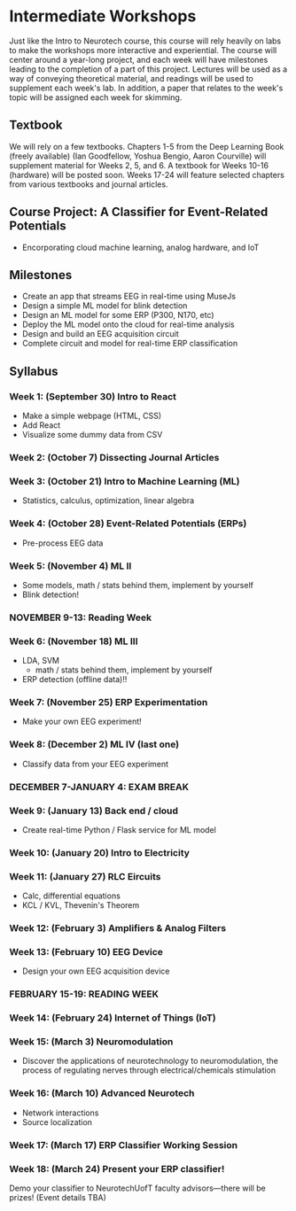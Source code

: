 # Intermediate Workshops

Just like the Intro to Neurotech course, this course will rely heavily on labs to make the workshops more interactive and experiential. The course will center around a year-long project, and each week will have milestones leading to the completion of a part of this project. Lectures will be used as a way of conveying theoretical material, and readings will be used to supplement each week's lab. In addition, a paper that relates to the week's topic will be assigned each week for skimming.


## Textbook
We will rely on a few textbooks. Chapters 1-5 from the Deep Learning Book (freely available) (Ian Goodfellow, Yoshua Bengio, Aaron Courville) will supplement material for Weeks 2, 5, and 6. A textbook for Weeks 10-16 (hardware) will be posted soon. Weeks 17-24 will feature selected chapters from various textbooks and journal articles.

## Course Project: A Classifier for Event-Related Potentials
* Encorporating cloud machine learning, analog hardware, and IoT

## Milestones
* Create an app that streams EEG in real-time using MuseJs
* Design a simple ML model for blink detection
* Design an ML model for some ERP (P300, N170, etc)
* Deploy the ML model onto the cloud for real-time analysis
* Design and build an EEG acquisition circuit
* Complete circuit and model for real-time ERP classification

## Syllabus

### Week 1: (September 30) Intro to React
* Make a simple webpage (HTML, CSS)
* Add React
* Visualize some dummy data from CSV

### Week 2: (October 7) Dissecting Journal Articles

### Week 3: (October 21) Intro to Machine Learning (ML)
* Statistics, calculus, optimization, linear algebra

### Week 4: (October 28) Event-Related Potentials (ERPs)
* Pre-process EEG data

### Week 5: (November 4) ML II
* Some models, math / stats behind them, implement by yourself
* Blink detection!

### NOVEMBER 9-13: Reading Week

### Week 6: (November 18) ML III
* LDA, SVM
    * math / stats behind them, implement by yourself
* ERP detection (offline data)!!

### Week 7: (November 25) ERP Experimentation
* Make your own EEG experiment! 

### Week 8: (December 2) ML IV (last one)
* Classify data from your EEG experiment

### DECEMBER 7-JANUARY 4: EXAM BREAK

### Week 9: (January 13) Back end / cloud
* Create real-time Python / Flask service for ML model

### Week 10: (January 20) Intro to Electricity

### Week 11: (January 27) RLC Eircuits
* Calc, differential equations
* KCL / KVL, Thevenin's Theorem

### Week 12: (February 3) Amplifiers & Analog Filters

### Week 13: (February 10) EEG Device
* Design your own EEG acquisition device

### FEBRUARY 15-19: READING WEEK

### Week 14: (February 24) Internet of Things (IoT)

### Week 15: (March 3) Neuromodulation
* Discover the applications of neurotechnology to neuromodulation, the process of regulating nerves through electrical/chemicals stimulation

### Week 16: (March 10) Advanced Neurotech
* Network interactions
* Source localization

### Week 17: (March 17) ERP Classifier Working Session

### Week 18: (March 24) Present your ERP classifier!
Demo your classifier to NeurotechUofT faculty advisors—there will be prizes! (Event details TBA)
